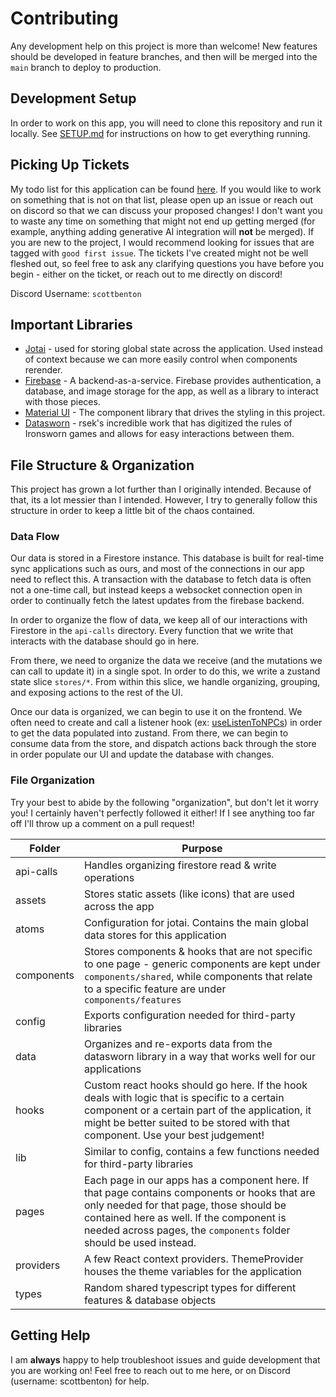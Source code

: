 # Contributing

Any development help on this project is more than welcome!
New features should be developed in feature branches, and then will be merged into the `main` branch to deploy to production.

## Development Setup

In order to work on this app, you will need to clone this repository and run it locally.
See [SETUP.md](./SETUP.md) for instructions on how to get everything running.

## Picking Up Tickets

My todo list for this application can be found [here](https://github.com/users/scottbenton/projects/5).
If you would like to work on something that is not on that list, please open up an issue or reach out on discord so that we can discuss your proposed changes!
I don't want you to waste any time on something that might not end up getting merged (for example, anything adding generative AI integration will **not** be merged).
If you are new to the project, I would recommend looking for issues that are tagged with `good first issue`.
The tickets I've created might not be well fleshed out, so feel free to ask any clarifying questions you have before you begin - either on the ticket, or reach out to me directly on discord!

Discord Username: `scottbenton`

## Important Libraries

- [Jotai](https://jotai.org/) - used for storing global state across the application. Used instead of context because we can more easily control when components rerender.
- [Firebase](https://firebase.google.com/docs) - A backend-as-a-service. Firebase provides authentication, a database, and image storage for the app, as well as a library to interact with those pieces.
- [Material UI](https://mui.com/material-ui/getting-started/) - The component library that drives the styling in this project.
- [Datasworn](https://github.com/rsek/datasworn) - rsek's incredible work that has digitized the rules of Ironsworn games and allows for easy interactions between them.

## File Structure & Organization

This project has grown a lot further than I originally intended. Because of that, its a lot messier than I intended. However, I try to generally follow this structure in order to keep a little bit of the chaos contained.

### Data Flow

Our data is stored in a Firestore instance. This database is built for real-time sync applications such as ours, and most of the connections in our app need to reflect this. A transaction with the database to fetch data is often not a one-time call, but instead keeps a websocket connection open in order to continually fetch the latest updates from the firebase backend.

In order to organize the flow of data, we keep all of our interactions with Firestore in the `api-calls` directory. Every function that we write that interacts with the database should go in here.

From there, we need to organize the data we receive (and the mutations we can call to update it) in a single spot. In order to do this, we write a zustand state slice `stores/*`. From within this slice, we handle organizing, grouping, and exposing actions to the rest of the UI.

Once our data is organized, we can begin to use it on the frontend. We often need to create and call a listener hook (ex: [useListenToNPCs](src/stores/world/currentWorld/npcs/useListenToNPCs.ts)) in order to get the data populated into zustand. From there, we can begin to consume data from the store, and dispatch actions back through the store in order populate our UI and update the database with changes.

### File Organization

Try your best to abide by the following "organization", but don't let it worry you! I certainly haven't perfectly followed it either! If I see anything too far off I'll throw up a comment on a pull request!

| Folder     | Purpose                                                                                                                                                                                                                                                    |
| ---------- | ---------------------------------------------------------------------------------------------------------------------------------------------------------------------------------------------------------------------------------------------------------- |
| api-calls  | Handles organizing firestore read & write operations                                                                                                                                                                                                       |
| assets     | Stores static assets (like icons) that are used across the app                                                                                                                                                                                             |
| atoms      | Configuration for jotai. Contains the main global data stores for this application                                                                                                                                                                         |
| components | Stores components & hooks that are not specific to one page - generic components are kept under `components/shared`, while components that relate to a specific feature are under `components/features`                                                    |
| config     | Exports configuration needed for third-party libraries                                                                                                                                                                                                     |
| data       | Organizes and re-exports data from the datasworn library in a way that works well for our applications                                                                                                                                                     |
| hooks      | Custom react hooks should go here. If the hook deals with logic that is specific to a certain component or a certain part of the application, it might be better suited to be stored with that component. Use your best judgement!                         |
| lib        | Similar to config, contains a few functions needed for third-party libraries                                                                                                                                                                               |
| pages      | Each page in our apps has a component here. If that page contains components or hooks that are only needed for that page, those should be contained here as well. If the component is needed across pages, the `components` folder should be used instead. |
| providers  | A few React context providers. ThemeProvider houses the theme variables for the application                                                                                                                                                                |
| types      | Random shared typescript types for different features & database objects                                                                                                                                                                                   |

## Getting Help

I am **always** happy to help troubleshoot issues and guide development that you are working on!
Feel free to reach out to me here, or on Discord (username: scottbenton) for help.
